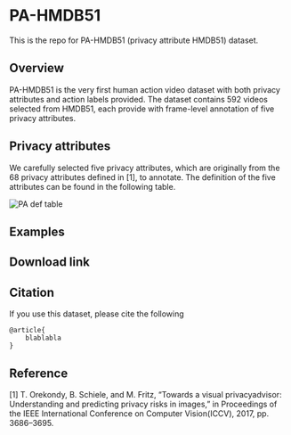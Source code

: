 # PA-HMDB51
This is the repo for PA-HMDB51 (privacy attribute HMDB51) dataset.


## Overview
PA-HMDB51 is the very first human action video dataset with both privacy attributes and action labels provided. The dataset contains 592 videos selected from HMDB51, each provide with frame-level annotation of five privacy attributes.

## Privacy attributes
We carefully selected five privacy attributes, which are originally from the 68 privacy attributes defined in [1], to annotate. The definition of the five attributes can be found in the following table. 

![PA def table](https://github.com/htwang14/PA-HMDB51/blob/master/imgs/def_table.PNG)

## Examples

## Download link


## Citation
If you use this dataset, please cite the following
```
@article{
    blablabla
}
```

## Reference
 [1] T. Orekondy, B. Schiele, and M. Fritz, “Towards a visual privacyadvisor: Understanding and predicting privacy risks in images,” in Proceedings of the IEEE International Conference on Computer Vision(ICCV), 2017, pp. 3686–3695.